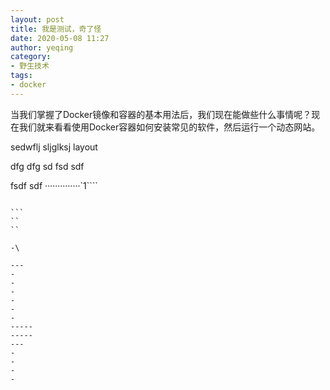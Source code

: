 ```yaml
---
layout: post
title: 我是测试，奇了怪
date: 2020-05-08 11:27
author: yeqing
category: 
- 野生技术
tags: 
- docker
---
```


当我们掌握了Docker镜像和容器的基本用法后，我们现在能做些什么事情呢？现在我们就来看看使用Docker容器如何安装常见的软件，然后运行一个动态网站。

sedwflj sljglksj layout


dfg 
dfg sd
fsd 
sdf
 
 fsdf 
 sdf 
 ··············`1````
 ``
 ``
 ````
 ````
 ````
 ```
 ``
 ``
 
 -\
 
 ---
 -
 -
 -
 -
 -
 -
 -----
 -----
 ---
 -
 -
 -
 -